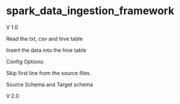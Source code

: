 # spark_data_ingestion_framework
V 1.0
  
  Read the txt, csv and hive table
  
  Insert the data into the hive table
  
  Config Options:
  
  Skip first line from the source files.
  
  Source Schema and Target schema
    
V 2.0
